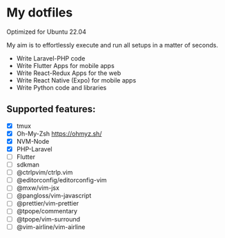 # My dotfiles

Optimized for Ubuntu 22.04

My aim is to effortlessly execute and run all setups in a matter of seconds.

- Write Laravel-PHP code
- Write Flutter Apps for mobile apps 
- Write React-Redux Apps for the web
- Write React Native (Expo) for mobile apps
- Write Python code and libraries

## Supported features:

- [x] tmux
- [x] Oh-My-Zsh https://ohmyz.sh/
- [x] NVM-Node
- [x] PHP-Laravel
- [ ] Flutter
- [ ] sdkman
- [ ] @ctrlpvim/ctrlp.vim
- [ ] @editorconfig/editorconfig-vim
- [ ] @mxw/vim-jsx
- [ ] @pangloss/vim-javascript
- [ ] @prettier/vim-prettier
- [ ] @tpope/commentary
- [ ] @tpope/vim-surround
- [ ] @vim-airline/vim-airline
